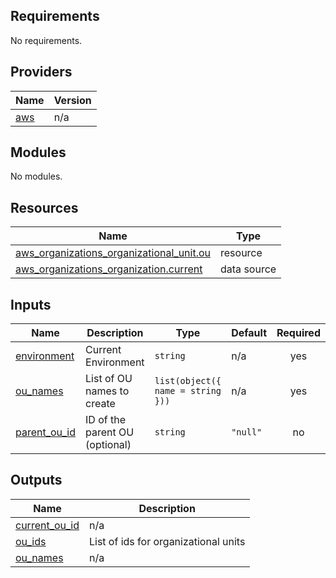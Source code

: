 <!-- BEGIN_TF_DOCS -->
## Requirements

No requirements.

## Providers

| Name | Version |
|------|---------|
| <a name="provider_aws"></a> [aws](#provider\_aws) | n/a |

## Modules

No modules.

## Resources

| Name | Type |
|------|------|
| [aws_organizations_organizational_unit.ou](https://registry.terraform.io/providers/hashicorp/aws/latest/docs/resources/organizations_organizational_unit) | resource |
| [aws_organizations_organization.current](https://registry.terraform.io/providers/hashicorp/aws/latest/docs/data-sources/organizations_organization) | data source |

## Inputs

| Name | Description | Type | Default | Required |
|------|-------------|------|---------|:--------:|
| <a name="input_environment"></a> [environment](#input\_environment) | Current Environment | `string` | n/a | yes |
| <a name="input_ou_names"></a> [ou\_names](#input\_ou\_names) | List of OU names to create | `list(object({ name = string }))` | n/a | yes |
| <a name="input_parent_ou_id"></a> [parent\_ou\_id](#input\_parent\_ou\_id) | ID of the parent OU (optional) | `string` | `"null"` | no |

## Outputs

| Name | Description |
|------|-------------|
| <a name="output_current_ou_id"></a> [current\_ou\_id](#output\_current\_ou\_id) | n/a |
| <a name="output_ou_ids"></a> [ou\_ids](#output\_ou\_ids) | List of ids for organizational units |
| <a name="output_ou_names"></a> [ou\_names](#output\_ou\_names) | n/a |
<!-- END_TF_DOCS -->